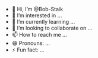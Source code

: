 - 👋 Hi, I’m @Bob-Staik
- 👀 I’m interested in ...
- 🌱 I’m currently learning ...
- 💞️ I’m looking to collaborate on ...
- 📫 How to reach me ...
- 😄 Pronouns: ...
- ⚡ Fun fact: ...

<!---
Bob-Staik/Bob-Staik is a ✨ special ✨ repository because its `README.md` (this file) appears on your GitHub profile.
You can click the Preview link to take a look at your changes.
--->
